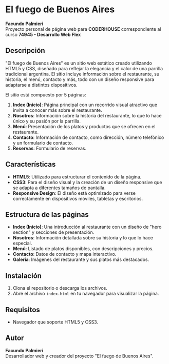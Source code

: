 # El fuego de Buenos Aires

**Facundo Palmieri**  
Proyecto personal de página web para **CODERHOUSE** correspondiente al curso **74945 - Desarrollo Web Flex**

## Descripción

"El fuego de Buenos Aires" es un sitio web estático creado utilizando HTML5 y CSS, diseñado para reflejar la elegancia y el calor de una parrilla tradicional argentina. El sitio incluye información sobre el restaurante, su historia, el menú, contacto y más, todo con un diseño responsive para adaptarse a distintos dispositivos.

El sitio está compuesto por 5 páginas:
1. **Index (Inicio)**: Página principal con un recorrido visual atractivo que invita a conocer más sobre el restaurante.
2. **Nosotros**: Información sobre la historia del restaurante, lo que lo hace único y su pasión por la parrilla.
3. **Menú**: Presentación de los platos y productos que se ofrecen en el restaurante.
4. **Contacto**: Información de contacto, como dirección, número telefónico y un formulario de contacto.
5. **Reservas**: Formulario de reservas.

## Características

- **HTML5**: Utilizado para estructurar el contenido de la página.
- **CSS3**: Para el diseño visual y la creación de un diseño responsive que se adapta a diferentes tamaños de pantalla.
- **Responsive Design**: El diseño está optimizado para verse correctamente en dispositivos móviles, tabletas y escritorios.

## Estructura de las páginas

- **Index (Inicio)**: Una introducción al restaurante con un diseño de "hero section" y secciones de presentación.
- **Nosotros**: Información detallada sobre su historia y lo que lo hace especial.
- **Menú**: Listado de platos disponibles, con descripciones y precios.
- **Contacto**: Datos de contacto y mapa interactivo.
- **Galería**: Imágenes del restaurante y sus platos más destacados.

## Instalación

1. Clona el repositorio o descarga los archivos.
2. Abre el archivo `index.html` en tu navegador para visualizar la página.

## Requisitos

- Navegador que soporte HTML5 y CSS3.


## Autor

**Facundo Palmieri**  
Desarrollador web y creador del proyecto "El fuego de Buenos Aires".


